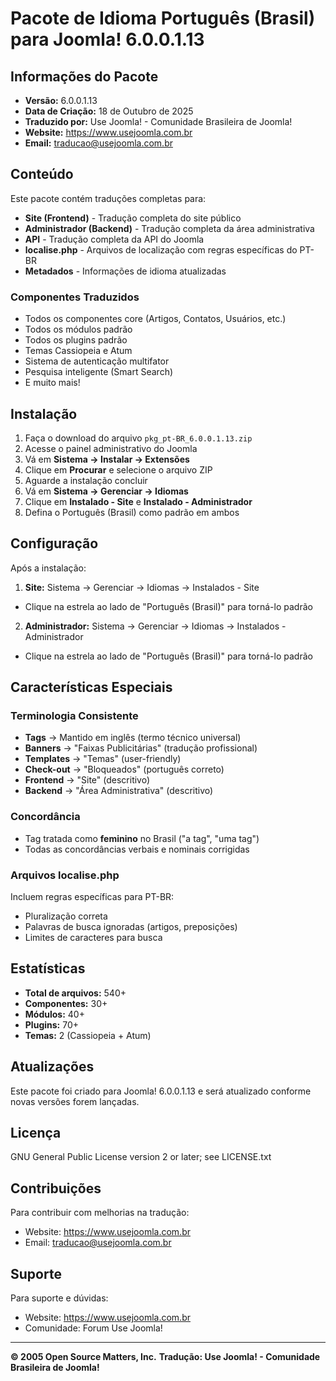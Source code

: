 # Pacote de Idioma Português (Brasil) para Joomla! 6.0.0.1.13

## Informações do Pacote

- **Versão:** 6.0.0.1.13
- **Data de Criação:** 18 de Outubro de 2025
- **Traduzido por:** Use Joomla! - Comunidade Brasileira de Joomla!
- **Website:** https://www.usejoomla.com.br
- **Email:** traducao@usejoomla.com.br

## Conteúdo

Este pacote contém traduções completas para:

- **Site (Frontend)** - Tradução completa do site público
- **Administrador (Backend)** - Tradução completa da área administrativa
- **API** - Tradução completa da API do Joomla
- **localise.php** - Arquivos de localização com regras específicas do PT-BR
- **Metadados** - Informações de idioma atualizadas

### Componentes Traduzidos

- Todos os componentes core (Artigos, Contatos, Usuários, etc.)
- Todos os módulos padrão
- Todos os plugins padrão
- Temas Cassiopeia e Atum
- Sistema de autenticação multifator
- Pesquisa inteligente (Smart Search)
- E muito mais!

## Instalação

1. Faça o download do arquivo `pkg_pt-BR_6.0.0.1.13.zip`
2. Acesse o painel administrativo do Joomla
3. Vá em **Sistema → Instalar → Extensões**
4. Clique em **Procurar** e selecione o arquivo ZIP
5. Aguarde a instalação concluir
6. Vá em **Sistema → Gerenciar → Idiomas**
7. Clique em **Instalado - Site** e **Instalado - Administrador**
8. Defina o Português (Brasil) como padrão em ambos

## Configuração

Após a instalação:

1. **Site:** Sistema → Gerenciar → Idiomas → Instalados - Site
 - Clique na estrela ao lado de "Português (Brasil)" para torná-lo padrão

2. **Administrador:** Sistema → Gerenciar → Idiomas → Instalados - Administrador
 - Clique na estrela ao lado de "Português (Brasil)" para torná-lo padrão

## Características Especiais

### Terminologia Consistente

- **Tags** → Mantido em inglês (termo técnico universal)
- **Banners** → "Faixas Publicitárias" (tradução profissional)
- **Templates** → "Temas" (user-friendly)
- **Check-out** → "Bloqueados" (português correto)
- **Frontend** → "Site" (descritivo)
- **Backend** → "Área Administrativa" (descritivo)

### Concordância

- Tag tratada como **feminino** no Brasil ("a tag", "uma tag")
- Todas as concordâncias verbais e nominais corrigidas

### Arquivos localise.php

Incluem regras específicas para PT-BR:
- Pluralização correta
- Palavras de busca ignoradas (artigos, preposições)
- Limites de caracteres para busca

## Estatísticas

- **Total de arquivos:** 540+
- **Componentes:** 30+
- **Módulos:** 40+
- **Plugins:** 70+
- **Temas:** 2 (Cassiopeia + Atum)

## Atualizações

Este pacote foi criado para Joomla! 6.0.0.1.13 e será atualizado conforme novas versões forem lançadas.

## Licença

GNU General Public License version 2 or later; see LICENSE.txt

## Contribuições

Para contribuir com melhorias na tradução:
- Website: https://www.usejoomla.com.br
- Email: traducao@usejoomla.com.br

## Suporte

Para suporte e dúvidas:
- Website: https://www.usejoomla.com.br
- Comunidade: Forum Use Joomla!

---

**© 2005 Open Source Matters, Inc.**
**Tradução: Use Joomla! - Comunidade Brasileira de Joomla!**
